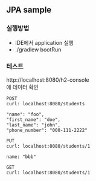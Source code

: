 
## JPA sample
### 실행방법
- IDE에서 application 실행
- ./gradlew bootRun

### 테스트
http://localhost:8080/h2-console  
에 데이터 확인

```
POST
curl: localhost:8080/students

"name": "foo",
"first_name": "doe",
"last_name": "john",
"phone_number": "000-111-2222"

```

```
PUT
curl: localhost:8080/students/1

name: "bbb"

```

```
GET
curl: localhost:8080/students/1

```
